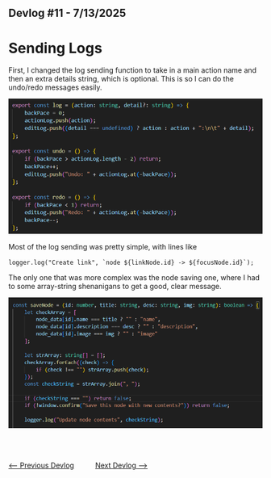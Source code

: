 ## Devlog #11 - 7/13/2025
# Sending Logs

First, I changed the log sending function to take in a main action name and then an extra details string, which is optional. This is so I can do the undo/redo messages easily.

![Action/Detail](img/devlog_11_action_detail.png)

Most of the log sending was pretty simple, with lines like
```
logger.log("Create link", `node ${linkNode.id} -> ${focusNode.id}`);
```

The only one that was more complex was the node saving one, where I had to some array-string shenanigans to get a good, clear message.

![Array String Usage](img/devlog_11_array_string.png)

<br>
<br>

[<-- Previous Devlog](DEVLOG_10.md)   [Next Devlog -->](DNA_DEVLOG_12.md)